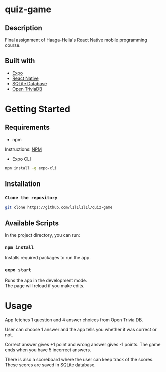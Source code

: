 # quiz-game

## Description

Final assignment of Haaga-Helia's React Native mobile programming course.

## Built with
* [Expo](https://expo.io/)
* [React Native](https://reactnative.dev/)
* [SQLite Database](https://www.sqlite.org/index.html)
* [Open TriviaDB](https://opentdb.com/)

# Getting Started

## Requirements

* npm

Instructions: [NPM](https://www.npmjs.com/get-npm)

* Expo CLI
```sh
npm install -g expo-cli
```

## Installation

### `Clone the repository`
   ```sh
   git clone https://github.com/l1l1l1l1l/quiz-game
   ```
   
## Available Scripts

In the project directory, you can run:

### `npm install`

Installs required packages to run the app.

### `expo start`


Runs the app in the development mode.\
The page will reload if you make edits.



# Usage

App fetches 1 question and 4 answer choices from Open Trivia DB.

User can choose 1 answer and the app tells you whether it was correct or not.

Correct answer gives +1 point and wrong answer gives -1 points. The game ends when you have 5 incorrect answers.

There is also a scoreboard where the user can keep track of the scores. These scores are saved in SQLite database.


 
